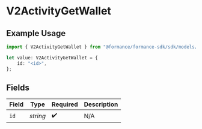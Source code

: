 # V2ActivityGetWallet

## Example Usage

```typescript
import { V2ActivityGetWallet } from "@formance/formance-sdk/sdk/models/shared";

let value: V2ActivityGetWallet = {
    id: "<id>",
};
```

## Fields

| Field              | Type               | Required           | Description        |
| ------------------ | ------------------ | ------------------ | ------------------ |
| `id`               | *string*           | :heavy_check_mark: | N/A                |